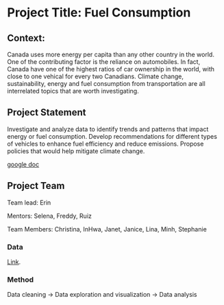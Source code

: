 # Project Title: Fuel Consumption

## Context:
Canada uses more energy per capita than any other country in the world. One of the contributing factor is the reliance on automobiles. In fact, Canada have one of the highest ratios of car ownership in the world, with close to one vehical for every two Canadians. Climate change, sustainability, energy and fuel consumption from transportation are all interrelated topics that are worth investigating.

## Project Statement
Investigate and analyze data to identify trends and patterns that impact energy or fuel consumption. Develop recommendations for different types of vehicles to enhance fuel efficiency and reduce emissions. Propose policies that would help mitigate climate change.

[google doc](https://docs.google.com/document/d/145bdINznB5TpugOunzHF2LDdQuCvEcXMLCGlhdBBLb4/edit)

## Project Team

Team lead: Erin 

Mentors: Selena, Freddy, Ruiz

Team Members: Christina, InHwa, Janet, Janice, Lina, Minh, Stephanie


### Data 
[Link](https://www.kaggle.com/datasets/freddyclchen/fuel-consumption-ratings).  

### Method
Data cleaning -> Data exploration and visualization -> Data analysis

